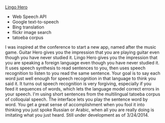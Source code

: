 [Lingo Hero](https://dprhcp108.doteasy.com/~johndimm/FunWithSpeech/LingoHero/)

- Web Speech API
- Google text-to-speech
- Bing translation
- flickr image search
- tatoeba corpus

I was inspired at the conference to start a new app, named after the music game. Guitar Hero gives you the impression that you are playing guitar even though you have never studied it.  Lingo Hero gives you the impression that you are speaking a foreign language even though you have never studied it.  It uses speech synthesis to read sentences to you, then uses speech recognition to listen to you read the same sentence.  Your goal is to say each word just well enough for speech recognition in that language to think you said it.  It turns out speech recognition is very forgiving, especially if you feed it sequences of words, which lets the language model correct errors in your speech.  I'm using short sentences from the multilingual tatoeba corpus of colloquial speech.  The interface lets you play the sentence word by word. You get a great sense of accomplishment when you fool it into thinking you just spoke Russian or Arabic, when all you are really doing is imitating what you just heard.  Still under development as of 3/24/2014.


  
  